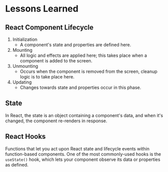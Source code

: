 # Lessons Learned

## React Component Lifecycle
1. Initialization
    - A component's state and properties are defined here.
2. Mounting
    - All logic and effects are applied here; this takes place when a component is added to the screen.
3. Unmounting
    - Occurs when the component is removed from the screen, cleanup logic is to take place here.
4. Updating
    - Changes towards state and properties occur in this phase.

## State
In React, the state is an object containing a component's data, and when it's changed, the component re-renders in response.

## React Hooks
Functions that let you act upon React state and lifecycle events within function-based components.
One of the most commonly-used hooks is the `useState()` hook, which lets your component observe its data or properties as defined.